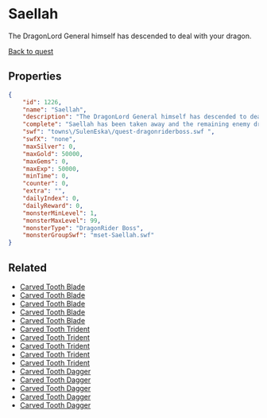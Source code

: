 # Saellah

The DragonLord General himself has descended to deal with your dragon.

[Back to quest](../quests.md)

## Properties

```json
{
    "id": 1226,
    "name": "Saellah",
    "description": "The DragonLord General himself has descended to deal with your dragon.",
    "complete": "Saellah has been taken away and the remaining enemy dragonriders are scattering. Your dragon and Mritha's dragonriders were victorious! Now it's time to free Kara!",
    "swf": "towns\/SulenEska\/quest-dragonriderboss.swf ",
    "swfX": "none",
    "maxSilver": 0,
    "maxGold": 50000,
    "maxGems": 0,
    "maxExp": 50000,
    "minTime": 0,
    "counter": 0,
    "extra": "",
    "dailyIndex": 0,
    "dailyReward": 0,
    "monsterMinLevel": 1,
    "monsterMaxLevel": 99,
    "monsterType": "DragonRider Boss",
    "monsterGroupSwf": "mset-Saellah.swf"
}
```

## Related

- [Carved Tooth Blade](../items/13406-carved-tooth-blade.md)
- [Carved Tooth Blade](../items/13407-carved-tooth-blade.md)
- [Carved Tooth Blade](../items/13408-carved-tooth-blade.md)
- [Carved Tooth Blade](../items/13409-carved-tooth-blade.md)
- [Carved Tooth Blade](../items/13410-carved-tooth-blade.md)
- [Carved Tooth Trident](../items/13411-carved-tooth-trident.md)
- [Carved Tooth Trident](../items/13412-carved-tooth-trident.md)
- [Carved Tooth Trident](../items/13413-carved-tooth-trident.md)
- [Carved Tooth Trident](../items/13414-carved-tooth-trident.md)
- [Carved Tooth Trident](../items/13415-carved-tooth-trident.md)
- [Carved Tooth Dagger](../items/13416-carved-tooth-dagger.md)
- [Carved Tooth Dagger](../items/13417-carved-tooth-dagger.md)
- [Carved Tooth Dagger](../items/13418-carved-tooth-dagger.md)
- [Carved Tooth Dagger](../items/13419-carved-tooth-dagger.md)
- [Carved Tooth Dagger](../items/13420-carved-tooth-dagger.md)

